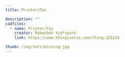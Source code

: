 ```yaml
---
title: Printer/Fax

description: ""
cadfiles:
  - name: Printer/Fax
    creator: Rokenbok kid*spark
    link: https://www.thingiverse.com/thing:325234

thumb: /img/sets/missing.jpg
---
```

